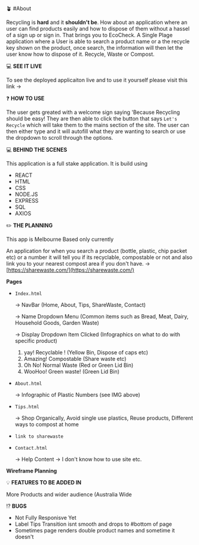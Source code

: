 🪴  #About

Recycling is **hard** and it **shouldn't be**. How about an application where an user can find products easily and how to dispose of them without a hassel of a sign up or sign in. That brings you to EcoCheck. A Single Plage application where a User is able to search a product name or a the recycle key shown on the product, once search, the information will then let the user know how to dispose of it. Recycle, Waste or Compost. 

💻  **SEE IT LIVE**

To see the deployed applicaiton live and to use it yourself please visit this link → 

❓ **HOW TO USE** 

The user gets greated with a welcome sign saying 'Because Recycling should be easy! They are then able to click the button that says `Let's Recycle`  which will take them to the mains section of the site. The user can then either type and it will autofill what they are wanting to search or use the dropdown to scroll through the options.

💻 **BEHIND THE SCENES** 

This application is a full stake application. It is build using 

- REACT
- HTML
- CSS
- NODE.JS
- EXPRESS
- SQL
- AXIOS

✏️  **THE PLANNING** 

This app is Melbourne Based only currently 

An application for when you search a product (bottle, plastic, chip packet etc) or a number it will tell you if its recyclable, compostable or not and also link you to your nearest compost area if you don't have. → [https://sharewaste.com/](https://sharewaste.com/)

**Pages** 

- `Index.html`

    → NavBar (Home, About, Tips, ShareWaste, Contact)

    → Name Dropdown Menu (Common items such as Bread, Meat, Dairy, Household Goods, Garden Waste) 

    → Display Dropdown Item Clicked (Infographics on what to do with specific product) 

    1. yay! Recyclable ! (Yellow Bin, Dispose of caps etc) 
    2. Amazing! Compostable (Share waste etc)
    3. Oh No! Normal Waste (Red or Green Lid Bin) 
    4.  WooHoo! Green waste! (Green Lid Bin)
- `About.html`

    → Infographic of Plastic Numbers (see IMG above)

- `Tips.html`

    → Shop Organically, Avoid single use plastics, Reuse products, Different ways to compost at home 

- `link to sharewaste`
- `Contact.html`

    → Help Content → I don't know how to use site etc. 

**Wireframe Planning**

💡 **FEATURES TO BE ADDED IN** 

More Products and wider audience (Australia Wide

⁉️ **BUGS**

- Not Fully Responisve Yet
- Label Tips Transition isnt smooth and drops to #bottom of page
- Sometimes page renders double product names and sometime it doesn't